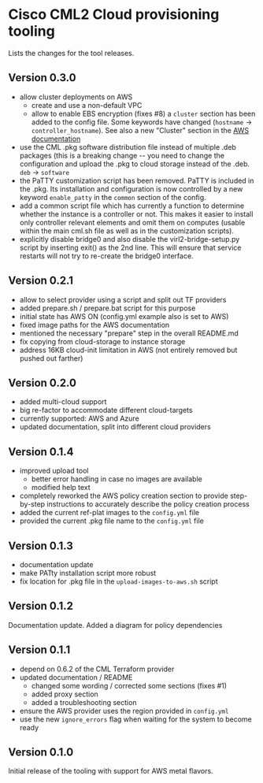 # Cisco CML2 Cloud provisioning tooling

Lists the changes for the tool releases.

## Version 0.3.0

- allow cluster deployments on AWS
  - create and use a non-default VPC
  - allow to enable EBS encryption (fixes #8)
  a `cluster` section has been added to the config file.  Some keywords
  have changed (`hostname` -> `controller_hostname`).  See also a new
  "Cluster" section in the [AWS documentation](documentation/AWS.md)
- use the CML .pkg software distribution file instead of multiple .deb packages
  (this is a breaking change -- you need to change the configuration and upload
  the .pkg to cloud storage instead of the .deb. `deb` -> `software`
- the PaTTY customization script has been removed.  PaTTY is included in the
  .pkg. Its installation and configuration is now controlled by a new keyword
  `enable_patty` in the `common` section of the config.
- add a common script file which has currently a function to determine whether
  the instance is a controller or not.  This makes it easier to install only
  controller relevant elements and omit them on computes (usable within the
  main cml.sh file as well as in the customization scripts).
- explicitly disable bridge0 and also disable the virl2-bridge-setup.py script
  by inserting exit() as the 2nd line.  This will ensure that service restarts
  will not try to re-create the bridge0 interface.

## Version 0.2.1

- allow to select provider using a script and split out TF providers
- added prepare.sh / prepare.bat script for this purpose
- initial state has AWS ON (config.yml example also is set to AWS)
- fixed image paths for the AWS documentation
- mentioned the necessary "prepare" step in the overall README.md
- fix copying from cloud-storage to instance storage
- address 16KB cloud-init limitation in AWS (not entirely removed but pushed
  out farther)

## Version 0.2.0

- added multi-cloud support
- big re-factor to accommodate different cloud-targets
- currently supported: AWS and Azure
- updated documentation, split into different cloud providers

## Version 0.1.4

- improved upload tool
  - better error handling in case no images are available
  - modified help text
- completely reworked the AWS policy creation section to
  provide step-by-step instructions to accurately describe the
  policy creation process
- added the current ref-plat images to the `config.yml` file
- provided the current .pkg file name to the `config.yml` file

## Version 0.1.3

- documentation update
- make PATty installation script more robust
- fix location for .pkg file in the `upload-images-to-aws.sh` script

## Version 0.1.2

Documentation update. Added a diagram for policy dependencies

## Version 0.1.1

- depend on 0.6.2 of the CML Terraform provider
- updated documentation / README
  - changed some wording / corrected some sections (fixes #1)
  - added proxy section
  - added a troubleshooting section
- ensure the AWS provider uses the region provided in `config.yml`
- use the new `ignore_errors` flag when waiting for the system to become ready

## Version 0.1.0

Initial release of the tooling with support for AWS metal flavors.
